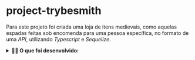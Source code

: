 # project-trybesmith

Para este projeto foi criada uma loja de itens medievais, como aquelas espadas feitas sob encomenda para uma pessoa específica, no formato de uma _API_, utilizando _Typescript_ e _Sequelize_.

<details>
  <summary><strong>👨‍💻 O que foi desenvolvido:</strong></summary>

Foi desenvolvido em camadas de _Service_ e _Controllers_ da aplicação em seu código, utilizando _JWT_ para autenticar algumas rotas, além de testes para garantir o correto funcionamento delas. A aplicação terá _endpoints_ que darão suporte a operações de criação, leitura e atualização de informações.

</details>